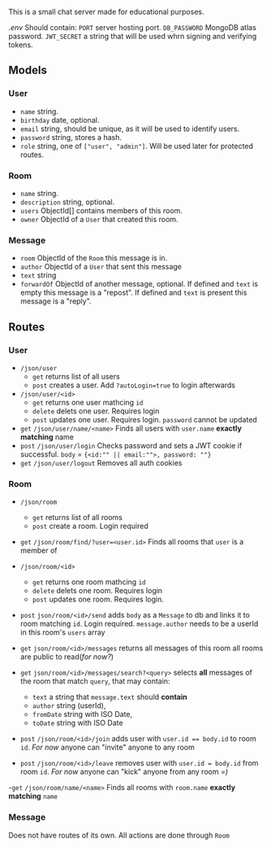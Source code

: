 This is a small chat server made for educational purposes.

*.env* Should contain:
`PORT` server hosting port.
`DB_PASSWORD` MongoDB atlas password.
`JWT_SECRET` a string that will be used whrn signing and verifying tokens.
## Models
### User
- `name` string.
- `birthday` date, optional.
- `email` string, should be unique, as it will be used to identify users.
- `password` string, stores a hash.
- `role` string, one of `["user", "admin"]`. Will be used later for protected routes.

### Room
- `name` string.
- `description` string, optional.
- `users` ObjectId[] contains members of this room.
- `owner` ObjectId of a `User` that created this room.
### Message
- `room` ObjectId of the `Room` this message is in.
- `author` ObjectId of a `User` that sent this message
- `text` string
- `forwardOf` ObjectId of another message, optional.
If defined and `text` is empty this message is a "repost".
If defined and `text` is present this message is a "reply".
## Routes
### User
- `/json/user`
	- `get` returns list of all users
	- `post` creates a user. Add `?autoLogin=true` to login afterwards
- `/json/user/<id>`
	- `get` returns one user mathcing `id`
	- `delete` delets one user. Requires login
	- `post` updates one user. Requires login. 
	`password` cannot be updated
- `get` `/json/user/name/<name>` Finds all users with `user.name` **exactly matching** name
- `post` `/json/user/login` Checks password and sets a JWT cookie if successful.
 `body` = `{<id:"" || email:"">, password: ""}`
- `get` `/json/user/logout` Removes all auth cookies

### Room
- `/json/room`
	- `get` returns list of all rooms
	- `post` create a room. Login required
- `get` `/json/room/find/?user=<user.id>` Finds all rooms that `user` is a member of
- `/json/room/<id>`
	- `get` returns one room mathcing `id`
	- `delete` delets one room. Requires login
	- `post` updates one room. Requires login. 
- `post` `json/room/<id>/send` adds `body` as a `Message` to db and links it to room matching `id`. Login required. `message.author` needs to be a userId in this room's `users` array

- `get` `json/room/<id>/messages` returns all messages of this room
all rooms are public to read(_for now?_)
- `get` `json/room/<id>/messages/search?<query>` selects **all** messages of the room that match `query`, that may contain:
	- `text` a string that `message.text` should **contain**
	- `author` string (userId),
	- `fromDate` string with ISO Date,
	- `toDate` string with ISO Date
- `post` `/json/room/<id>/join` adds user with `user.id == body.id` to room `id`. _For now_ anyone can "invite" anyone to any room
- `post` `/json/room/<id>/leave` removes user with `user.id = body.id` from room `id`. _For now_ anyone can "kick" anyone from any room _=)_

-`get` `/json/room/name/<name>` Finds all rooms with `room.name` **exactly matching** `name`

### Message
Does not have routes of its own. All actions are done through `Room`